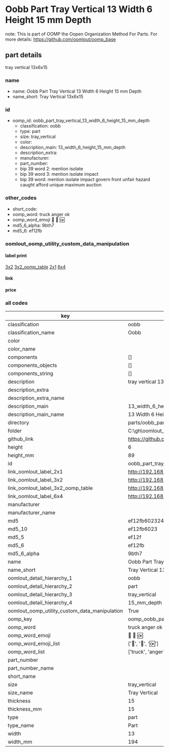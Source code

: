 # Oobb Part Tray Vertical 13 Width 6 Height 15 mm Depth  

note: This is part of OOMP the Oopen Organization Method For Parts. For more details: https://github.com/oomlout/oomp_base

##  part details
  



tray vertical 13x6x15



### name
* name: Oobb Part Tray Vertical 13 Width 6 Height 15 mm Depth
* name_short: Tray Vertical 13x6x15 
### id
* oomp_id: oobb_part_tray_vertical_13_width_6_height_15_mm_depth
  * classification: oobb
  * type: part
  * size: tray_vertical
  * color: 
  * description_main: 13_width_6_height_15_mm_depth
  * description_extra: 
  * manufacturer: 
  * part_number: 
  * bip 39 word 2: mention isolate
  * bip 39 word 3: mention isolate impact
  * bip 39 word: mention isolate impact govern front unfair hazard caught afford unique maximum auction

### other_codes
* short_code: 
* oomp_word: truck anger ok
* oomp_word_emoji :truck: :anger: :ok:
* md5_6_alpha: 9bth7
* md5_6: ef12fb






### oomlout_oomp_utility_custom_data_manipulation
#### label print
[3x2](http://192.168.1.245:1112/?label=oomp%209bth7)
[3x2_oomp_table](http://192.168.1.108:1112/?label=oomp%209bth7)
[2x1](http://192.168.1.242:1112/?label=oomp%209bth7)
[6x4](http://192.168.1.55:1112/?label=oomp%209bth7)    

#### link

                              

#### price







### all codes 
| key | value |  
| --- | --- |  
| classification | oobb |  
| classification_name | Oobb |  
| color |  |  
| color_name |  |  
| components | [] |  
| components_objects | [] |  
| components_string | [] |  
| description | tray vertical 13x6x15 |  
| description_extra |  |  
| description_extra_name |  |  
| description_main | 13_width_6_height_15_mm_depth |  
| description_main_name | 13 Width 6 Height 15 mm Depth |  
| directory | parts/oobb_part_tray_vertical_13_width_6_height_15_mm_depth |  
| folder | C:\gh\oomlout_oobb_version_4_generated_parts\parts\oobb_part_tray_vertical_13_width_6_height_15_mm_depth |  
| github_link | https://github.com/oomlout/oomlout_oomp_part_src/tree/main/parts/oobb_part_tray_vertical_13_width_6_height_15_mm_depth |  
| height | 6 |  
| height_mm | 89 |  
| id | oobb_part_tray_vertical_13_width_6_height_15_mm_depth |  
| link_oomlout_label_2x1 | http://192.168.1.242:1112/?label=oomp%209bth7 |  
| link_oomlout_label_3x2 | http://192.168.1.245:1112/?label=oomp%209bth7 |  
| link_oomlout_label_3x2_oomp_table | http://192.168.1.108:1112/?label=oomp%209bth7 |  
| link_oomlout_label_6x4 | http://192.168.1.55:1112/?label=oomp%209bth7 |  
| manufacturer |  |  
| manufacturer_name |  |  
| md5 | ef12fb6023246d3fb42ea650e39da458 |  
| md5_10 | ef12fb6023 |  
| md5_5 | ef12f |  
| md5_6 | ef12fb |  
| md5_6_alpha | 9bth7 |  
| name | Oobb Part Tray Vertical 13 Width 6 Height 15 mm Depth |  
| name_short | Tray Vertical 13x6x15  |  
| oomlout_detail_hierarchy_1 | oobb |  
| oomlout_detail_hierarchy_2 | part |  
| oomlout_detail_hierarchy_3 | tray_vertical |  
| oomlout_detail_hierarchy_4 | 15_mm_depth |  
| oomlout_oomp_utility_custom_data_manipulation | True |  
| oomp_key | oomp_oobb_part_tray_vertical_13_width_6_height_15_mm_depth |  
| oomp_word | truck anger ok |  
| oomp_word_emoji | :truck: :anger: :ok: |  
| oomp_word_emoji_list | [':truck:', ':anger:', ':ok:'] |  
| oomp_word_list | ['truck', 'anger', 'ok'] |  
| part_number |  |  
| part_number_name |  |  
| short_name |  |  
| size | tray_vertical |  
| size_name | Tray Vertical |  
| thickness | 15 |  
| thickness_mm | 15 |  
| type | part |  
| type_name | Part |  
| width | 13 |  
| width_mm | 194 |  
